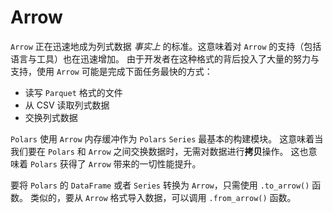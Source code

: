 # Arrow

`Arrow` 正在迅速地成为列式数据 _事实上_ 的标准。这意味着对 `Arrow` 的支持（包括语言与工具）也在迅速增加。
由于开发者在这种格式的背后投入了大量的努力与支持，使用 `Arrow` 可能是完成下面任务最快的方式：

- 读写 `Parquet` 格式的文件
- 从 CSV 读取列式数据
- 交换列式数据

`Polars` 使用 `Arrow` 内存缓冲作为 `Polars` `Series` 最基本的构建模块。
这意味着当我们要在 `Polars` 和 `Arrow` 之间交换数据时，无需对数据进行**拷贝**操作。
这也意味着 `Polars` 获得了 `Arrow` 带来的一切性能提升。

要将 `Polars` 的 `DataFrame` 或者 `Series` 转换为 `Arrow`，只需使用 `.to_arrow()` 函数。
类似的，要从 `Arrow` 格式导入数据，可以调用 `.from_arrow()` 函数。
